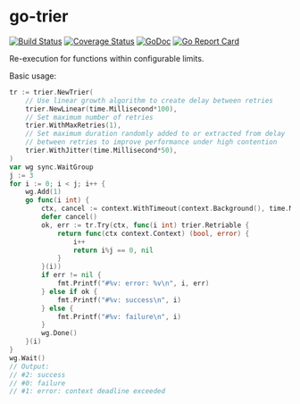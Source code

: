 # go-trier

[![Build Status](https://travis-ci.com/da440dil/go-trier.svg?branch=master)](https://travis-ci.com/da440dil/go-trier)
[![Coverage Status](https://coveralls.io/repos/github/da440dil/go-trier/badge.svg?branch=master)](https://coveralls.io/github/da440dil/go-trier?branch=master)
[![GoDoc](https://godoc.org/github.com/da440dil/go-trier?status.svg)](https://godoc.org/github.com/da440dil/go-trier)
[![Go Report Card](https://goreportcard.com/badge/github.com/da440dil/go-trier)](https://goreportcard.com/report/github.com/da440dil/go-trier)

Re-execution for functions within configurable limits.

Basic usage:

```go
tr := trier.NewTrier(
	// Use linear growth algorithm to create delay between retries
	trier.NewLinear(time.Millisecond*100),
	// Set maximum number of retries
	trier.WithMaxRetries(1),
	// Set maximum duration randomly added to or extracted from delay
	// between retries to improve performance under high contention
	trier.WithJitter(time.Millisecond*50),
)
var wg sync.WaitGroup
j := 3
for i := 0; i < j; i++ {
	wg.Add(1)
	go func(i int) {
		ctx, cancel := context.WithTimeout(context.Background(), time.Millisecond*100)
		defer cancel()
		ok, err := tr.Try(ctx, func(i int) trier.Retriable {
			return func(ctx context.Context) (bool, error) {
				i++
				return i%j == 0, nil
			}
		}(i))
		if err != nil {
			fmt.Printf("#%v: error: %v\n", i, err)
		} else if ok {
			fmt.Printf("#%v: success\n", i)
		} else {
			fmt.Printf("#%v: failure\n", i)
		}
		wg.Done()
	}(i)
}
wg.Wait()
// Output:
// #2: success
// #0: failure
// #1: error: context deadline exceeded
```
